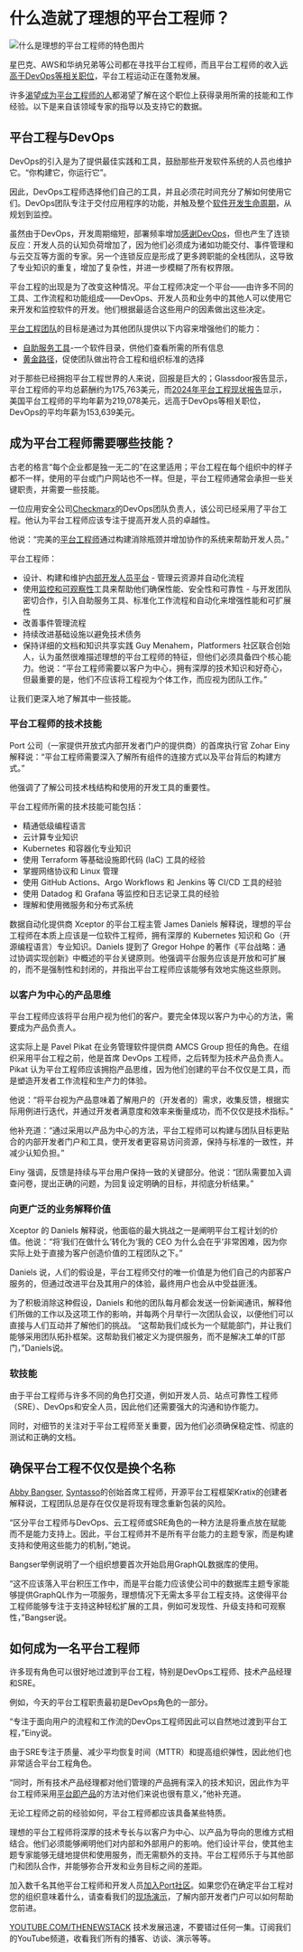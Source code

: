 # 什么造就了理想的平台工程师？

![什么是理想的平台工程师的特色图片](https://cdn.thenewstack.io/media/2024/12/b1907b39-persona-1024x576.jpg)

星巴克、AWS和华纳兄弟等公司都在寻找平台工程师，而且平台工程师的收入[远高于DevOps等相关职位](https://thenewstack.io/its-official-platform-engineers-earn-more-than-you/)，平台工程运动正在蓬勃发展。

许多[渴望成为平台工程师的人](https://thenewstack.io/platform-engineering/)都渴望了解在这个职位上获得录用所需的技能和工作经验。以下是来自该领域专家的指导以及支持它的数据。

## 平台工程与DevOps

DevOps的引入是为了提供最佳实践和工具，鼓励那些开发软件系统的人员也维护它。“你构建它，你运行它”。

因此，DevOps工程师选择他们自己的工具，并且必须花时间充分了解如何使用它们。DevOps团队专注于交付应用程序的功能，并触及整个[软件开发生命周期](https://thenewstack.io/platform-engineering/platform-engineer-vs-software-engineer/)，从规划到监控。

虽然由于DevOps，开发周期缩短，部署频率增加[感谢DevOps](https://thenewstack.io/how-a-devops-team-became-a-platform-engineering-team/)，但也产生了连锁反应：开发人员的认知负荷增加了，因为他们必须成为诸如功能交付、事件管理和与云交互等方面的专家。另一个连锁反应是形成了更多跨职能的全栈团队，这导致了专业知识的重复，增加了复杂性，并进一步模糊了所有权界限。

平台工程的出现是为了改变这种情况。平台工程师决定一个平台——由许多不同的工具、工作流程和功能组成——DevOps、开发人员和业务中的其他人可以使用它来开发和监控软件的开发。他们根据最适合这些用户的因素做出这些决定。

[平台工程团队](https://www.getport.io/blog/how-to-build-a-platform-engineering-team)的目标是通过为其他团队提供以下内容来增强他们的能力：

* [自助服务工具](https://www.getport.io/product/self-service)-一个软件目录，供他们查看所需的所有信息
* [黄金路径](https://thenewstack.io/using-an-internal-developer-portal-for-golden-paths/)，促使团队做出符合工程和组织标准的选择

对于那些已经拥抱平台工程世界的人来说，回报是巨大的；Glassdoor报告显示，平台工程师的平均总薪酬约为175,763美元，而[2024年平台工程现状报告](https://humanitec.com/whitepapers/state-of-platform-engineering-report-volume-2)显示，美国平台工程师的平均年薪为219,078美元，远高于DevOps等相关职位，DevOps的平均年薪为153,639美元。

## 成为平台工程师需要哪些技能？

古老的格言“每个企业都是独一无二的”在这里适用；平台工程在每个组织中的样子都不一样，使用的平台或门户网站也不一样。但是，平台工程师通常会承担一些关键职责，并需要一些技能。


一位应用安全公司[Checkmarx](https://www.getport.io/blog/how-checkmarx-saved-hundreds-of-thousands-of-dollars-on-developer-environments-with-port)的DevOps团队负责人，该公司已经采用了平台工程。他认为平台工程师应该专注于提高开发人员的卓越性。

他说：“完美的[平台工程师](https://www.getport.io/blog/platform-engineer)通过构建消除瓶颈并增加协作的系统来帮助开发人员。”

平台工程师：

- 设计、构建和维护[内部开发人员平台](https://thenewstack.io/7-core-elements-of-an-internal-developer-platform/) - 管理云资源并自动化流程
- 使用[监控和可观察性](https://thenewstack.io/monitoring-vs-observability-whats-the-difference/)工具来帮助他们确保性能、安全性和可靠性 - 与开发团队密切合作，引入自助服务工具、标准化工作流程和自动化来增强性能和可扩展性
- 改善事件管理流程
- 持续改进基础设施以避免技术债务
- 保持详细的文档和知识共享实践
Guy Menahem，Platformers 社区联合创始人，认为虽然很难描述理想的平台工程师的特征，但他们必须具备四个核心能力。他说：“平台工程师需要以客户为中心，拥有深厚的技术知识和好奇心，但最重要的是，他们不应该将工程视为个体工作，而应视为团队工作。”

让我们更深入地了解其中一些技能。

### 平台工程师的技术技能

Port 公司（一家提供开放式内部开发者门户的提供商）的首席执行官 Zohar Einy 解释说：“平台工程师需要深入了解所有组件的连接方式以及平台背后的构建方式。”

他强调了了解公司技术栈结构和使用的开发工具的重要性。

平台工程师所需的技术技能可能包括：

- 精通低级编程语言
- 云计算专业知识
- Kubernetes 和容器化专业知识
- 使用 Terraform 等基础设施即代码 (IaC) 工具的经验
- 掌握网络协议和 Linux 管理
- 使用 GitHub Actions、Argo Workflows 和 Jenkins 等 CI/CD 工具的经验
- 使用 Datadog 和 Grafana 等监控和日志记录工具的经验
- 理解和使用微服务和分布式系统

数据自动化提供商 Xceptor 的平台工程主管 James Daniels 解释说，理想的平台工程师在本质上应该是一位软件工程师，拥有深厚的 Kubernetes 知识和 Go（开源编程语言）专业知识。Daniels 提到了 Gregor Hohpe 的著作《平台战略：通过协调实现创新》中概述的平台关键原则。他强调平台服务应该是开放和可扩展的，而不是强制性和封闭的，并指出平台工程师应该能够有效地实施这些原则。

### 以客户为中心的产品思维

平台工程师应该将平台用户视为他们的客户。要完全体现以客户为中心的方法，需要成为产品负责人。

这实际上是 Pavel Pikat 在业务管理软件提供商 AMCS Group 担任的角色。在组织采用平台工程之前，他是首席 DevOps 工程师，之后转型为技术产品负责人。Pikat 认为平台工程师应该拥抱产品思维，因为他们创建的平台不仅仅是工具，而是塑造开发者工作流程和生产力的体验。

他说：“将平台视为产品意味着了解用户的（开发者的）需求，收集反馈，根据实际用例进行迭代，并通过开发者满意度和效率来衡量成功，而不仅仅是技术指标。”

他补充道：“通过采用以产品为中心的方法，平台工程师可以构建与团队目标更贴合的内部开发者门户和工具，使开发者更容易访问资源，保持与标准的一致性，并减少认知负担。”

Einy 强调，反馈是持续与平台用户保持一致的关键部分。他说：“团队需要加入调查问卷，提出正确的问题，为回复设定明确的目标，并彻底分析结果。”

### 向更广泛的业务解释价值

Xceptor 的 Daniels 解释说，他面临的最大挑战之一是阐明平台工程计划的价值。他说：“将‘我们在做什么’转化为‘我的 CEO 为什么会在乎’非常困难，因为你实际上处于直接为客户创造价值的工程团队之下。”

Daniels 说，人们的假设是，平台工程师交付的唯一价值是为他们自己的内部客户服务的，但通过改进平台及其用户的体验，最终用户也会从中受益匪浅。

为了积极消除这种假设，Daniels 和他的团队每月都会发送一份新闻通讯，解释他们所做的工作以及这项工作的影响，并每两个月举行一次团队会议，以便他们可以直接与人们互动并了解他们的挑战。
“这帮助我们成长为一个赋能部门，并让我们能够采用团队拓扑框架。这帮助我们被定义为提供服务，而不是解决工单的IT部门，”Daniels说。

### 软技能

由于平台工程师与许多不同的角色打交道，例如开发人员、站点可靠性工程师（SRE）、DevOps和安全人员，因此他们还需要强大的沟通和协作能力。

同时，对细节的关注对于平台工程师至关重要，因为他们必须确保稳定性、彻底的测试和正确的文档。

## 确保平台工程不仅仅是换个名称

[Abby Bangser](https://www.linkedin.com/in/abbybangser/), [Syntasso](https://www.syntasso.io/)的创始首席工程师，开源平台工程框架Kratix的创建者解释说，工程团队总是存在仅仅是将现有理念重新包装的风险。

“区分平台工程师与DevOps、云工程师或SRE角色的一种方法是将重点放在赋能而不是能力支持上。因此，平台工程师并不是所有平台能力的主题专家，而是构建支持和使用这些能力的机制，”她说。

Bangser举例说明了一个组织想要首次开始启用GraphQL数据库的使用。

“这不应该落入平台积压工作中，而是平台能力应该使公司中的数据库主题专家能够提供GraphQL作为一项服务，理想情况下无需太多平台工程支持。这使得平台工程师能够专注于支持这种轻松扩展的工具，例如可发现性、升级支持和可观察性，”Bangser说。

## 如何成为一名平台工程师

许多现有角色可以很好地过渡到平台工程，特别是DevOps工程师、技术产品经理和SRE。

例如，今天的平台工程职责最初是DevOps角色的一部分。

“专注于面向用户的流程和工作流的DevOps工程师因此可以自然地过渡到平台工程，”Einy说。

由于SRE专注于质量、减少平均恢复时间（MTTR）和提高组织弹性，因此他们也非常适合平台工程角色。

“同时，所有技术产品经理都对他们管理的产品拥有深入的技术知识，因此作为平台工程师采用[平台即产品](https://www.getport.io/glossary/platform-as-a-product)的方法对他们来说也很有意义，”他补充道。

无论工程师之前的经验如何，平台工程师都应该具备某些特质。

理想的平台工程师将深厚的技术专长与以客户为中心、以产品为导向的思维方式相结合。他们必须能够阐明他们对内部和外部用户的影响。他们设计平台，使其他主题专家能够无缝地提供和使用服务，而无需额外的支持。平台工程师乐于与其他部门和团队合作，并能够弥合开发和业务目标之间的差距。

加入数千名其他平台工程师和开发人员[加入Port社区](https://www.getport.io/community)。如果您仍在确定平台工程对您的组织意味着什么，请查看我们的[现场演示](https://demo.getport.io/organization/home)，了解内部开发者门户可以如何帮助您前进。

[YOUTUBE.COM/THENEWSTACK](https://youtube.com/thenewstack?sub_confirmation=1)
技术发展迅速，不要错过任何一集。订阅我们的YouTube频道，收看我们所有的播客、访谈、演示等等。